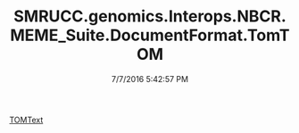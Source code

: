 ﻿---
title: SMRUCC.genomics.Interops.NBCR.MEME_Suite.DocumentFormat.TomTOM
date: 7/7/2016 5:42:57 PM
---

[TOMText](T-SMRUCC.genomics.Interops.NBCR.MEME_Suite.DocumentFormat.TomTOM.TOMText.html)
